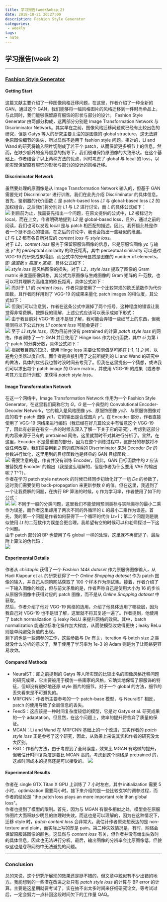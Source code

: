 ```yaml
---
title: 学习报告(week&nbsp;2)
date: 2018-10-21 20:27:00
description: Fashion Style Generator
categories:
 - weekly
tags: 
- note
---
```


## 学习报告(week&nbsp;2)

----------

### [Fashion Style Generator](https://www.ijcai.org/proceedings/2017/520)

#### Getting Start

这篇文献主要介绍了一种图像风格迁移问题，在这里，作者介绍了一种全新的 GAN，通过这个 GAN，我们能够将一幅风格图片的风格迁移到一件时尚单品上，与此同时，我们能够保留原有服饰的形状与部分的设计。 Fashion Style Generator 由两部分构成，这两部分分别是 Image Transformation Network 与 Discriminator Network。其实早在之前，图像风格迁移问题就已经有比较出色的研究，但是 Gatys 等人的研究主要关注的是图像的 global structure，这无法避免原图像细节的丢失，所以显然不适用于 fashion style 问题。相对的，Li and Wand 的研究将输入图片切割成了若干个 patch，从而保留更多细节上的信息。然而，在缺少额外的全局信息的指导下，我们很难保持原图像的大致形状。在这个基础上，作者结合了以上两种方法的优点，同时考虑了 global 与 local 的 loss，以能实现保留原有服饰的形状与部分的设计的风格迁移。<br />


#### Discriminator Network

虽然要处理的原图像是从 Image Transformation Network 输入的，但基于 GAN 需要先对 Discriminator 进行训练，我们在此先介绍 Discriminator 的具体信息。首先，鉴别器的代价函数 *L* 是 patch-based loss *L1* 与 global-based loss *L2* 的加权组合，之后我们将分别对 *L1* 与 *L2* 进行讨论，而 *L* 的具体公式如下： <br />
![](https://raw.githubusercontent.com/Eros-L/Eros-L.github.io/master/_posts/thesis/week2/discriminator_total_loss.png)
到目前为止，我需要先指出一个问题，在原文提供的公式中，*L2* 被标记为 local，而在上文，作者明确地提到 *L2* 是 global-based loss，且外，通过之前的阅读，我们也可以发现 local 是与 patch 相匹配的描述。因此，我怀疑此处是作者一个挺不走心的错漏，在之后的讨论中，我也会指出一些疑似的纰漏。 <br />
*L1* 与 *L2* 都有各自所对应的 *content loss* 与 *style loss*。 <br />
对于 *L2*，*content loss* 服务于保留原服饰图像的信息，它是原服饰图像 *yc* 与输出 *y^* 的 perceptual similarity 的欧氏距离，其中 perceptual similarity 可以通过 VGG-19 的研究成果得到，而公式中的分母显然是图像的 number of elements，即 *通道数 x 高度 x 宽度*，具体公式如下： <br />
![](https://raw.githubusercontent.com/Eros-L/Eros-L.github.io/master/_posts/thesis/week2/global_content_loss.png)
*style loss* 是风格图像的损失，对于 *L2*，*style loss* 提取了图像的 Gram matrix 来度量图像风格，其公式为原图像与生成图像的 Gram 矩阵的 F-范数，也可以将其理解为高维度的欧氏距离，具体公式如下： <br />
![](https://raw.githubusercontent.com/Eros-L/Eros-L.github.io/master/_posts/thesis/week2/global_style_loss.png)
而对于 *L1* 的 *content loss*，作者只是使用了一个比较常规的欧氏范数作为代价函数，且作者同样用到了 VGG-19 的成果来量化 patch images 的相似度，其公式如下： <br />
![](https://raw.githubusercontent.com/Eros-L/Eros-L.github.io/master/_posts/thesis/week2/patch_content_loss.png)
但我们可以注意到，作者在这条公式中漏掉了两个括号，这种程度的错误让我觉得非常费解。按照我的理解，上述公式应该可以表示成如下形式： <br />
![](https://raw.githubusercontent.com/Eros-L/Eros-L.github.io/master/_posts/thesis/week2/patch_content_loss_substitute.png)
由于我目前对 VGG-19 还不是很了解，我可能会弄错一些细节上的东西，但我猜测将以下公式作为 *L1 content loss* 可能会更好： <br />
![](https://raw.githubusercontent.com/Eros-L/Eros-L.github.io/master/_posts/thesis/week2/patch_content_loss_speculation.png)
至于 *L1 style loss*，因为目前并没有 pretrained 的计算 *patch style loss* 的网络，作者训练了一个 GAN 并且使用了 Hinge loss 作为代价函数，其中 *si* 为第 i 个 patch 的分类分数，具体公式如下： <br />
![](https://raw.githubusercontent.com/Eros-L/Eros-L.github.io/master/_posts/thesis/week2/patch_style_loss.png)
根据我目前的知识，使用 Hinge loss 需要让预测值尽可能在 [-1, 1] 之间，以避免分类器过度自信。而作者是直接引用了之前所提到的 Li and Wand 的研究中的做法，具体的优劣我也暂时没时间去考究了。但我在这里提出一个猜想，或许我们可以求出每个 patch image 的 Gram matrix，并使用 VGG-19 的成果（或者参考其方法自行训练）来获得 *patch style loss*。


#### Image Transformation Network

在这一个网络中，Image Transformation Network 作用为一个 Fashion Style Generator，在这里我们简称它为 *G*。*G* 是一个典型的 Convolutional Encoder-Decoder Network，它的输入是风格图像 *ys*、原服饰图像 *yc2*、与原服饰图像对应的若干 patch 图像 *yc1*，它的输出是合成图片 *y^*。在 Encoder 部分，作者直接使用了 VGG-19 网络来进行编码（我已经在好几篇论文中有留意这个 VGG-19 了，因此有必要在有空一点的时候去深入了解一下关于它的研究），考虑到这部分的内容来源于已有的 pretrained 网络，这里就暂时不对其进行分析了。显然，在这里，Encoder 不是最重要的部分，因为在整个训练过程中，这部分的参数将不做任何改变。我们需要用到之前训练所得的 Discriminator 来对 Decoder *De* 的参数进行优化，这里用到的目标函数也是经典的 GAN 目标函数： <br />
![](https://raw.githubusercontent.com/Eros-L/Eros-L.github.io/master/_posts/thesis/week2/GAN_loss.png)
需要注意的是，作者并没有训练 Encoder，因此，GAN 目标函数中的 *z* 应该被替换成 Encoder 的输出（我是这么理解的，但是作者为什么要用 VAE 的输出呢？T^T）。 <br />
作者在学习 patch style network 的时候已经同步初始化好了一组 *De* 的参数了，这时我们需要使用 back-propagation 来更新参数 *θ* 的值。但在这里，我遇到了一个让我费解的问题，在执行 BP 算法的时候，*η* 作为学习率，作者使用了如下的公式： <br />
![](https://raw.githubusercontent.com/Eros-L/Eros-L.github.io/master/_posts/thesis/week2/global_bp_error.png)
![](https://raw.githubusercontent.com/Eros-L/Eros-L.github.io/master/_posts/thesis/week2/least_squared_error.png)
不同于一般的分类问题，这里我们不能使用预测类标与实际类标的最小二乘作为误差，而作者这里却用了两次不同的外循环的 *L* 的最小二乘作为误差。首先，我的第一个问题是作者如何获得下一个循环的代价 *Lt+1*；第二个问题则是貌似使用 *Lt* 的二范数作为误差会更合理。我希望有空的时候可以和老师探讨一下这个问题。 <br />
由于 patch 部分的 BP 也使用了与 global 一样的处理，这里就不再赘述了，最后附上算法的伪代码： <br />
![](https://raw.githubusercontent.com/Eros-L/Eros-L.github.io/master/_posts/thesis/week2/generator_algorithm.png)


#### Experimental Details

作者从 *chictopia* 获得了一个 *Fashion 144k dataset* 作为原服饰图像输入，从 Hadi Kiapour et al. 的研究获得了一个 *Online Shopping dataset* 作为 patch 图像的输入，并自己从网购网站获取了 100 个样本作为测试集。接着，作者介绍了一下输入图像的维度，但与前文矛盾的是，作者声称自己是使用大小为 16 的步长从原服饰图像中获得对应的 patch 图像，而不是从 *Online Shopping dataset* 中获取。 <br />
然后，作者介绍了他对 VGG-19 网络的选用，介绍了他具体选用了哪些层，因为我自己对 VGG-19 也不是很了解，这里就不将其复述一遍了。作者提到，他使用了 batch normalization 与 leaky ReLU 来提升网络的效果。其中，batch normalization 能通过标准化操作加大梯度，从而使模型收敛得更快；leaky ReLu 则是单纯避免负值的出现。 <br />
剩下的也是一些调参的工作，这些参数与 *De* 有关，iteration 与 batch size 之类就没什么分析的意义了，至于使用了学习率为 1e-3 的 Adam 则是为了让网络更容易收敛。 <br />


#### Compared Methods

- NeuralST：即之前提到的 Gatys 等人所实现的比较出名的图像风格迁移问题的研究成果，它主要被用于模仿一些画家的风格，它确实地保留了原服饰的特征，但却没有很好地还原 style 图片的细节。对于一个 global 的方法，细节的丢失看来是不可避免的。 
- MRFCNN：作者所主要参考的一个 patch-base 模型，与 NeuralST 相反，patch 的使用导致了全局信息的丢失。
- FeedS：这应该是一种时间复杂度较低的模型，它是对 Gatys et al. 研究成果的一个 adaptation。但显然，在这个问题上，效率的提升将舍弃了质量的保证。
- MGAN：Li and Wand 在 MRFCNN 基础上的一个改进，其实作者的 *patch style loss* 正是参考了这个研究，因此，从效果上来说其实和作者的研究没太大区别。
- FSG：作者的方法，由于考虑到了全局误差，效果比 MGAN 有略微的提升，但我估计时间复杂度是要比 MGAN 高的。考虑到这个网络是 pretrained 的，这点时间成本的提高还是可以接受的。
![](https://raw.githubusercontent.com/Eros-L/Eros-L.github.io/master/_posts/thesis/week2/comparison.png)


#### Experimental Results

作者在 single GTX Titan X GPU 上训练了 7 小时左右，其中 initialization 需要 5 小时，optimization 需要两小时。接下来介绍的是一些比较玄学的调参过程，而作者的结论是 "the patch loss plays an more important role than global loss"。 <br />
作者也提到了模型的限制。首先，因为与 MGAN 有很多相似之处，模型会在原服饰图片大面积缺少明显的纹理时失效。而这也是可以理解的，因为在这种情况下，迁移 style 时，*patch content loss* 会非常大。我估计作者原先想表达的是 non-texture and plain，而实际上写的却是 pain。第二种失效情况是，有时，网络会保留原服饰图像的颜色。这显然与 *content loss* 有关，但作者并没有给出失效时的具体信息，因此也无法进行分析。最后，输出图像的分辨率会比原图像低，但貌似这也是卷积网络中无法避免的问题。 <br />


----------

### Conclusion

总的来说，这个研究所展现的效果还是挺不错的，但文章中貌似有不少出错的地方。我能想到的一些潜在改进之处只有 *patch style loss* 的计算与 BP error 的计算。主要是这星期就要考试了，实在抽不出太多时间来仔细研究论文，等考试过后，一定会努力一点补回这段时间欠下的工作量 QAQ。 <br />

